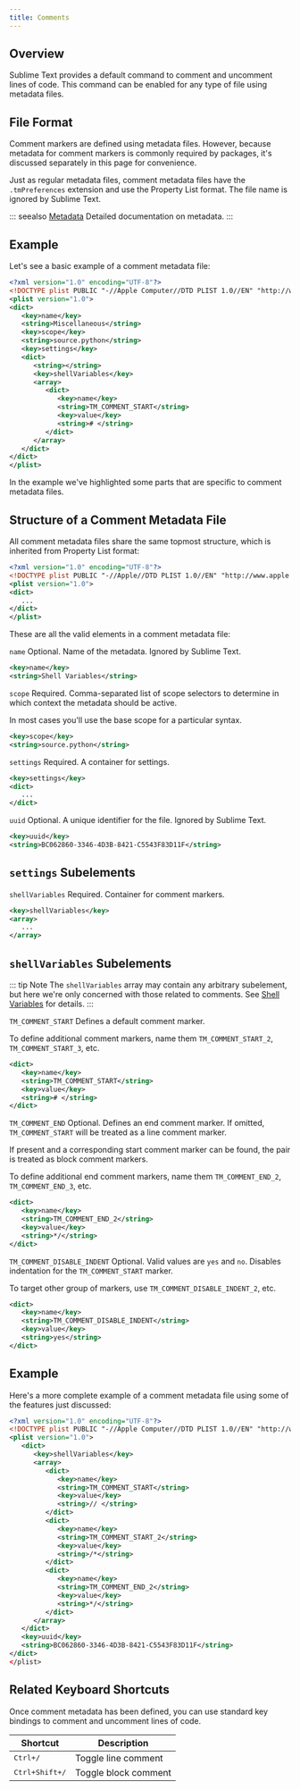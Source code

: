 ```yaml
---
title: Comments
---
```


## Overview

Sublime Text provides a default command
to comment and uncomment lines of code.
This command can be enabled
for any type of file using metadata files.


## File Format

Comment markers are defined using metadata files.
However, because metadata for comment markers
is commonly required by packages,
it's discussed separately in this page
for convenience.

Just as regular metadata files,
comment metadata files
have the `.tmPreferences` extension
and use the Property List format.
The file name is ignored by Sublime Text.

::: seealso
[Metadata](./metadata) Detailed documentation on metadata.
:::


## Example

Let's see a basic example
of a comment metadata file:

```xml {12,16,18}
<?xml version="1.0" encoding="UTF-8"?>
<!DOCTYPE plist PUBLIC "-//Apple Computer//DTD PLIST 1.0//EN" "http://www.apple.com/DTDs/PropertyList-1.0.dtd">
<plist version="1.0">
<dict>
   <key>name</key>
   <string>Miscellaneous</string>
   <key>scope</key>
   <string>source.python</string>
   <key>settings</key>
   <dict>
      <string></string>
      <key>shellVariables</key>
      <array>
         <dict>
            <key>name</key>
            <string>TM_COMMENT_START</string>
            <key>value</key>
            <string># </string>
         </dict>
      </array>
   </dict>
</dict>
</plist>
```
In the example we've highlighted
some parts that are specific
to comment metadata files.


## Structure of a Comment Metadata File

All comment metadata files
share the same topmost structure,
which is inherited from Property List format:

```xml
<?xml version="1.0" encoding="UTF-8"?>
<!DOCTYPE plist PUBLIC "-//Apple//DTD PLIST 1.0//EN" "http://www.apple.com/DTDs/PropertyList-1.0.dtd">
<plist version="1.0">
<dict>
   ...
</dict>
</plist>
```

These are all the valid elements
in a comment metadata file:

`name`
   Optional.
   Name of the metadata.
   Ignored by Sublime Text.

```xml
<key>name</key>
<string>Shell Variables</string>
```

`scope`
   Required.
   Comma-separated list of scope selectors
   to determine in which context the metadata
   should be active.

   In most cases you'll use
   the base scope for a particular syntax.

```xml
<key>scope</key>
<string>source.python</string>
```

``settings``
   Required.
   A container for settings.

```xml
<key>settings</key>
<dict>
   ...
</dict>
```

`uuid`
   Optional.
   A unique identifier for the file.
   Ignored by Sublime Text.

```xml
<key>uuid</key>
<string>BC062860-3346-4D3B-8421-C5543F83D11F</string>
```

## `settings` Subelements

`shellVariables`
   Required.
   Container for comment markers.

```xml
<key>shellVariables</key>
<array>
   ...
</array>
```

##  `shellVariables` Subelements

::: tip Note
The `shellVariables` array
may contain any arbitrary subelement,
but here we're only concerned
with those related to comments.
See [Shell Variables][] for details.
:::

[Shell Variables]: ./metadata.html#shell-variables-child-of-settings

`TM_COMMENT_START`
   Defines a default comment marker.

   To define additional comment markers,
   name them `TM_COMMENT_START_2`, `TM_COMMENT_START_3`, etc.

```xml
<dict>
   <key>name</key>
   <string>TM_COMMENT_START</string>
   <key>value</key>
   <string># </string>
</dict>
```

`TM_COMMENT_END`
   Optional.
   Defines an end comment marker.
   If omitted,
   `TM_COMMENT_START` will be treated as a line comment marker.

   If present
   and a corresponding start comment marker
   can be found,
   the pair is treated as block comment markers.

   To define additional end comment markers,
   name them `TM_COMMENT_END_2`, `TM_COMMENT_END_3`, etc.

```xml
<dict>
   <key>name</key>
   <string>TM_COMMENT_END_2</string>
   <key>value</key>
   <string>*/</string>
</dict>
```

`TM_COMMENT_DISABLE_INDENT`
   Optional. Valid values are `yes` and `no`.
   Disables indentation for the `TM_COMMENT_START`
   marker.

   To target other group of markers,
   use `TM_COMMENT_DISABLE_INDENT_2`, etc.

```xml
<dict>
   <key>name</key>
   <string>TM_COMMENT_DISABLE_INDENT</string>
   <key>value</key>
   <string>yes</string>
</dict>
```

## Example

Here's a more complete example
of a comment metadata file
using some of the features just discussed:

```xml {15,21}
<?xml version="1.0" encoding="UTF-8"?>
<!DOCTYPE plist PUBLIC "-//Apple Computer//DTD PLIST 1.0//EN" "http://www.apple.com/DTDs/PropertyList-1.0.dtd">
<plist version="1.0">
   <dict>
      <key>shellVariables</key>
      <array>
         <dict>
            <key>name</key>
            <string>TM_COMMENT_START</string>
            <key>value</key>
            <string>// </string>
         </dict>
         <dict>
            <key>name</key>
            <string>TM_COMMENT_START_2</string>
            <key>value</key>
            <string>/*</string>
         </dict>
         <dict>
            <key>name</key>
            <string>TM_COMMENT_END_2</string>
            <key>value</key>
            <string>*/</string>
         </dict>
      </array>
   </dict>
   <key>uuid</key>
   <string>BC062860-3346-4D3B-8421-C5543F83D11F</string>
</dict>
</plist>
```

## Related Keyboard Shortcuts

Once comment metadata has been defined,
you can use standard key bindings
to comment and uncomment lines of code.

| Shortcut                | Description          |
| ----------------------- | -------------------- |
| <kbd>Ctrl+/</kbd>       | Toggle line comment  |
| <kbd>Ctrl+Shift+/</kbd> | Toggle block comment |
